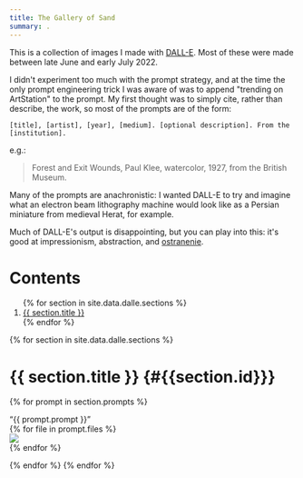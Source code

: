 ```yaml
---
title: The Gallery of Sand
summary: .
---
```


This is a collection of images I made with [DALL-E][dalle]. Most of these were made between late June and early July 2022.

[dalle]: https://openai.com/product/dall-e-2

I didn't experiment too much with the prompt strategy, and at the time the only prompt engineering trick I was aware of was to append "trending on ArtStation" to the prompt. My first thought was to simply cite, rather than describe, the work, so most of the prompts are of the form:

```
[title], [artist], [year], [medium]. [optional description]. From the [institution].
```

e.g.:

>Forest and Exit Wounds, Paul Klee, watercolor, 1927, from the British Museum.

Many of the prompts are anachronistic: I wanted DALL-E to try and imagine what an electron beam lithography machine would look like as a Persian miniature from medieval Herat, for example.

Much of DALL-E's output is disappointing, but you can play into this: it's good at impressionism, abstraction, and [ostranenie][ost].

[ost]: https://en.wikipedia.org/wiki/Defamiliarization

# Contents

<ol>
{% for section in site.data.dalle.sections %}
<li>
<a href="#{{ section.id }}">{{ section.title }}</a>
</li>
{% endfor %}
</ol>

{% for section in site.data.dalle.sections %}

# {{ section.title }} {#{{section.id}}}

{% for prompt in section.prompts %}

<div class="prompt">
“{{ prompt.prompt }}”
</div>

<div class="gallery">
{% for file in prompt.files %}
<div class="gallery-entry">
<a href="/assets/content/dall-e-explorations/{{ file }}">
<img src="/assets/content/dall-e-explorations/{{ file }}">
</a>
</div>
{% endfor %}
</div>

{% endfor %}
{% endfor %}